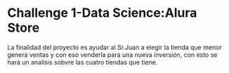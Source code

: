 # Challenge 1-Data Science:Alura Store

La finalidad del proyecto es ayudar al Sr.Juan a elegir la tienda que menor genera ventas y con eso venderla para una nueva inversión, con esto se hará un analisis sobvre las cuatro tiendas que tiene.

